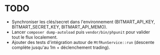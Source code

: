 # TODO

- Synchroniser les clés/secret dans l'environnement (BITMART_API_KEY, BITMART_SECRET_KEY, BITMART_API_MEMO).
- Lancer `composer dump-autoload` puis `vendor/bin/phpunit` pour valider tout le flux localement.
- Ajouter des tests d'intégration autour de `MtfRunService::run` (descente complète jusqu'au 1m + déclenchement trading).
